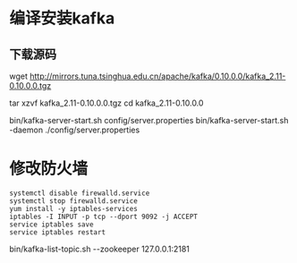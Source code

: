 # 编译安装kafka

## 下载源码
wget http://mirrors.tuna.tsinghua.edu.cn/apache/kafka/0.10.0.0/kafka_2.11-0.10.0.0.tgz

tar xzvf kafka_2.11-0.10.0.0.tgz
cd kafka_2.11-0.10.0.0

bin/kafka-server-start.sh config/server.properties
bin/kafka-server-start.sh -daemon ./config/server.properties

# 修改防火墙
```
systemctl disable firewalld.service
systemctl stop firewalld.service
yum install -y iptables-services
iptables -I INPUT -p tcp --dport 9092 -j ACCEPT
service iptables save
service iptables restart
```


bin/kafka-list-topic.sh --zookeeper 127.0.0.1:2181